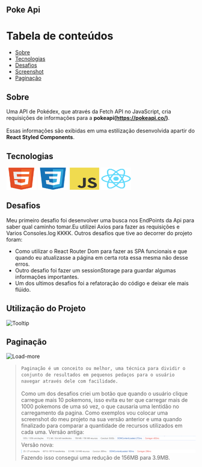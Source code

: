 ## Poke Api


Tabela de conteúdos
=================
   * [Sobre](#sobre)
   * [Tecnologias](#tecnologias)
   * [Desafios](#desafios)
   * [Screenshot](#Utilização-do-Projeto)
   * [Paginação](#paginação)

## Sobre

Uma API de Pokédex, que através da Fetch API no JavaScript, cria requisições de informações para a <strong>pokeapi(https://pokeapi.co/)</strong>. <br><br> Essas informações são exibidas em uma estilização desenvolvida apartir do <strong>React Styled Components</strong>.

## Tecnologias

<div>
    <img align='center' height='60' width='80' title='HTML5' alt='html5' src='https://github.com/devicons/devicon/blob/master/icons/html5/html5-original.svg' />
    <img align='center' height='60' width='80' title='CSS3' alt='css3' src='https://github.com/devicons/devicon/blob/master/icons/css3/css3-original.svg' />
    <img align='center' height='60' width='80' title='JavaScript' alt='javascript' src='https://github.com/devicons/devicon/blob/master/icons/javascript/javascript-original.svg' />
  <img align='center' height='60' width='80' title='React' alt='react' src='https://github.com/devicons/devicon/blob/master/icons/react/react-original.svg' />
</div>

## Desafios

Meu primeiro desafio foi desenvolver uma busca nos EndPoints da Api para saber qual caminho tomar.Eu utilizei Axios para fazer as requisições e Varios Consoles.log KKKK.
Outros desafios que tive ao decorrer do projeto foram:
- Como utilizar o React Router Dom para fazer as SPA funcionais e que quando eu atualizasse a página em certa rota essa mesma não desse erros.
- Outro desafio foi fazer um sessionStorage para guardar algumas informações importantes.
- Um dos ultimos desafios foi a refatoração do código e deixar ele mais flúido.
## Utilização do Projeto
![Tooltip](./public/assets/PokeGif.gif)

>

## Paginação
![Load-more](./public/assets/PokePaginas.gif)

> `Paginação é um conceito ou melhor, uma técnica para dividir o conjunto de resultados em pequenos pedaços para o usuário navegar através dele com facilidade.` <br><br>
> Como um dos desafios criei um botão que quando o usuário clique carregue mais 10 pokemons, isso evita eu ter que carregar mais de 1000 pokemons de uma só vez, o que causaria uma lentidão no carregamento da pagina. Como exemplos vou colocar uma screenshot do meu projeto na sua versão anterior e uma quando finalizado para comparar a quantidade de recursos utilizados em cada uma.
Versão antiga:
![Version02](./public/assets/ScreenshotVersion2.png)
Versão nova:
![Version04](./public/assets/ScreenshotVersion4.png)
Fazendo isso consegui uma redução de 156MB para 3.9MB.

